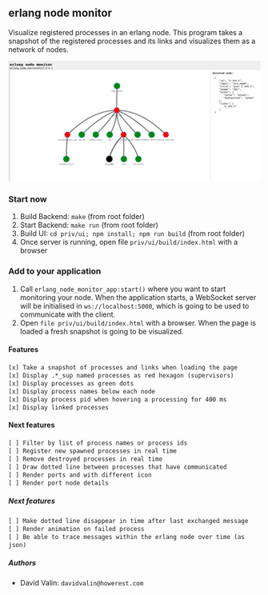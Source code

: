 ## erlang node monitor

Visualize registered processes in an erlang node. This program takes a snapshot of the registered processes and its links and visualizes them as a network of nodes.

![UI Preview](https://github.com/howerest/erlang-node-monitor/raw/master/docs/screenshot.png)

### Start now

1. Build Backend: `make` (from root folder)
2. Start Backend: `make run` (from root folder)
3. Build UI: `cd priv/ui; npm install; npm run build` (from root folder)
3. Once server is running, open file `priv/ui/build/index.html` with a browser

### Add to your application

1. Call `erlang_node_monitor_app:start()` where you want to start monitoring your node. When the application starts, a WebSocket server will be initialised in `ws://localhost:5000`, which is going to be used to communicate with the client.
2. Open `file priv/ui/build/index.html` with a browser. When the page is loaded a fresh snapshot is going to be visualized.

#### Features
```
[x] Take a snapshot of processes and links when loading the page
[x] Display .*_sup named processes as red hexagon (supervisors)
[x] Display processes as green dots
[x] Display process names below each node
[x] Display process pid when hovering a processing for 400 ms
[x] Display linked processes
```
#### Next features
```
[ ] Filter by list of process names or process ids
[ ] Register new spawned processes in real time
[ ] Remove destroyed processes in real time
[ ] Draw dotted line between processes that have communicated
[ ] Render ports and with different icon
[ ] Render port node details
```
##### Next features
```
[ ] Make dotted line disappear in time after last exchanged message
[ ] Render animation on failed process
[ ] Be able to trace messages within the erlang node over time (as json)
```
##### Authors

- David Valin: `davidvalin@howerest.com`
